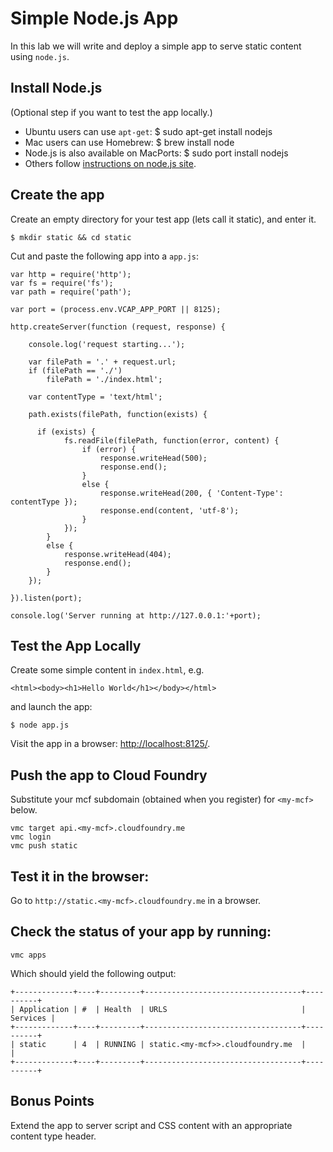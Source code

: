 # Simple Node.js App

In this lab we will write and deploy a simple app to serve static
content using `node.js`.

## Install Node.js

(Optional step if you want to test the app locally.) 

* Ubuntu users can use `apt-get`:
        $ sudo apt-get install nodejs
* Mac users can use Homebrew:
        $ brew install node
* Node.js is also available on MacPorts:
        $ sudo port install nodejs
* Others follow [instructions on node.js site](https://github.com/joyent/node/wiki/Installation).

## Create the app

Create an empty directory for your test app (lets call it static), and enter it.

    $ mkdir static && cd static

Cut and paste the following app into a `app.js`:

    var http = require('http');
    var fs = require('fs');
    var path = require('path');

    var port = (process.env.VCAP_APP_PORT || 8125);
 
    http.createServer(function (request, response) {
 
        console.log('request starting...');
     
        var filePath = '.' + request.url;
        if (filePath == './')
            filePath = './index.html';
         
        var contentType = 'text/html';
     
        path.exists(filePath, function(exists) {
     
          if (exists) {
                fs.readFile(filePath, function(error, content) {
                    if (error) {
                        response.writeHead(500);
                        response.end();
                    }
                    else {
                        response.writeHead(200, { 'Content-Type': contentType });
                        response.end(content, 'utf-8');
                    }
                });
            }
            else {
                response.writeHead(404);
                response.end();
            }
        });
     
    }).listen(port);
 
    console.log('Server running at http://127.0.0.1:'+port);
    
## Test the App Locally

Create some simple content in `index.html`, e.g.

    <html><body><h1>Hello World</h1></body></html>

and launch the app:

    $ node app.js
    
Visit the app in a browser: [http://localhost:8125/](http://localhost:8125/).

## Push the app to Cloud Foundry

Substitute your mcf subdomain (obtained when you register) for
`<my-mcf>` below.

    vmc target api.<my-mcf>.cloudfoundry.me
    vmc login
    vmc push static

## Test it in the browser:

Go to `http://static.<my-mcf>.cloudfoundry.me` in a browser.

## Check the status of your app by running:

    vmc apps

Which should yield the following output:

    +-------------+----+---------+-----------------------------------+----------+
    | Application | #  | Health  | URLS                              | Services |
    +-------------+----+---------+-----------------------------------+----------+
    | static      | 4  | RUNNING | static.<my-mcf>>.cloudfoundry.me  |          |
    +-------------+----+---------+-----------------------------------+----------+


## Bonus Points

Extend the app to server script and CSS content with an appropriate
content type header.
